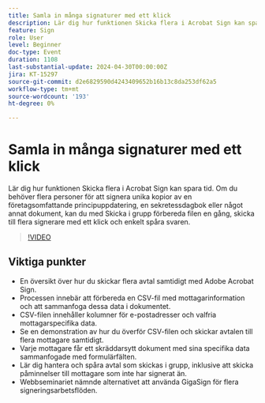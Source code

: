 ```yaml
---
title: Samla in många signaturer med ett klick
description: Lär dig hur funktionen Skicka flera i Acrobat Sign kan spara tid.
feature: Sign
role: User
level: Beginner
doc-type: Event
duration: 1108
last-substantial-update: 2024-04-30T00:00:00Z
jira: KT-15297
source-git-commit: d2e6829590d4243409652b16b13c8da253df62a5
workflow-type: tm+mt
source-wordcount: '193'
ht-degree: 0%

---
```



# Samla in många signaturer med ett klick

Lär dig hur funktionen Skicka flera i Acrobat Sign kan spara tid. Om du behöver flera personer för att signera unika kopior av en företagsomfattande principuppdatering, en sekretessdagbok eller något annat dokument, kan du med Skicka i grupp förbereda filen en gång, skicka till flera signerare med ett klick och enkelt spåra svaren.

>[!VIDEO](https://video.tv.adobe.com/v/3428188/?learn=on)

## Viktiga punkter

* En översikt över hur du skickar flera avtal samtidigt med Adobe Acrobat Sign.
* Processen innebär att förbereda en CSV-fil med mottagarinformation och att sammanfoga dessa data i dokumentet.
* CSV-filen innehåller kolumner för e-postadresser och valfria mottagarspecifika data.
* Se en demonstration av hur du överför CSV-filen och skickar avtalen till flera mottagare samtidigt.
* Varje mottagare får ett skräddarsytt dokument med sina specifika data sammanfogade med formulärfälten.
* Lär dig hantera och spåra avtal som skickas i grupp, inklusive att skicka påminnelser till mottagare som inte har signerat än.
* Webbseminariet nämnde alternativet att använda GigaSign för flera signeringsarbetsflöden.
